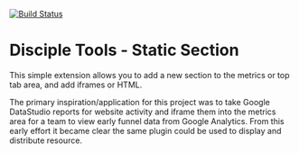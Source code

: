 [![Build Status](https://travis-ci.com/DiscipleTools/disciple-tools-static-section.svg?branch=master)](https://travis-ci.com/DiscipleTools/disciple-tools-static-section.svg?branch=master)

# Disciple Tools - Static Section
This simple extension allows you to add a new section to the metrics or top tab area, and add iframes or HTML.

The primary inspiration/application for this project was to take Google DataStudio reports for website activity
and iframe them into the metrics area for a team to view early funnel data from Google Analytics. From this early effort
it became clear the same plugin could be used to display and distribute resource.


